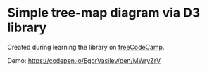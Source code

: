 # Simple tree-map diagram via D3 library
Created during learning the library on [freeCodeCamp](https://www.freecodecamp.org/learn/data-visualization/data-visualization-projects/visualize-data-with-a-bar-chart).


Demo: https://codepen.io/EgorVasilev/pen/MWryZrV
